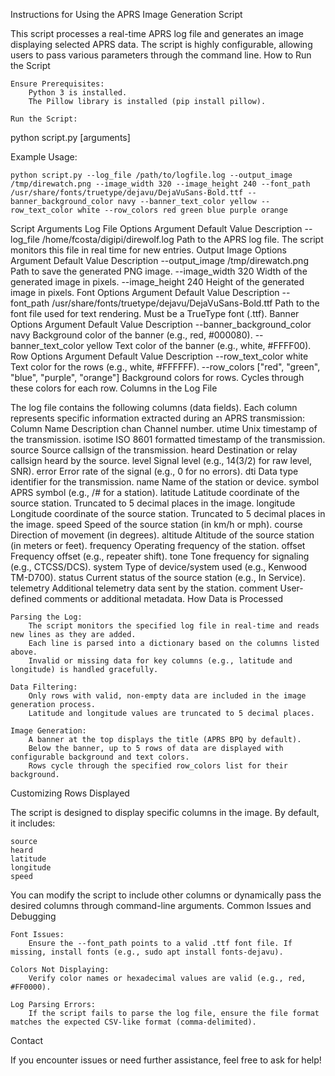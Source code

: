 Instructions for Using the APRS Image Generation Script

This script processes a real-time APRS log file and generates an image displaying selected APRS data. The script is highly configurable, allowing users to pass various parameters through the command line.
How to Run the Script

    Ensure Prerequisites:
        Python 3 is installed.
        The Pillow library is installed (pip install pillow).

    Run the Script:

python script.py [arguments]

Example Usage:

    python script.py --log_file /path/to/logfile.log --output_image /tmp/direwatch.png --image_width 320 --image_height 240 --font_path /usr/share/fonts/truetype/dejavu/DejaVuSans-Bold.ttf --banner_background_color navy --banner_text_color yellow --row_text_color white --row_colors red green blue purple orange

Script Arguments
Log File Options
Argument	Default Value	Description
--log_file	/home/fcosta/digipi/direwolf.log	Path to the APRS log file. The script monitors this file in real time for new entries.
Output Image Options
Argument	Default Value	Description
--output_image	/tmp/direwatch.png	Path to save the generated PNG image.
--image_width	320	Width of the generated image in pixels.
--image_height	240	Height of the generated image in pixels.
Font Options
Argument	Default Value	Description
--font_path	/usr/share/fonts/truetype/dejavu/DejaVuSans-Bold.ttf	Path to the font file used for text rendering. Must be a TrueType font (.ttf).
Banner Options
Argument	Default Value	Description
--banner_background_color	navy	Background color of the banner (e.g., red, #000080).
--banner_text_color	yellow	Text color of the banner (e.g., white, #FFFF00).
Row Options
Argument	Default Value	Description
--row_text_color	white	Text color for the rows (e.g., white, #FFFFFF).
--row_colors	["red", "green", "blue", "purple", "orange"]	Background colors for rows. Cycles through these colors for each row.
Columns in the Log File

The log file contains the following columns (data fields). Each column represents specific information extracted during an APRS transmission:
Column Name	Description
chan	Channel number.
utime	Unix timestamp of the transmission.
isotime	ISO 8601 formatted timestamp of the transmission.
source	Source callsign of the transmission.
heard	Destination or relay callsign heard by the source.
level	Signal level (e.g., 14(3/2) for raw level, SNR).
error	Error rate of the signal (e.g., 0 for no errors).
dti	Data type identifier for the transmission.
name	Name of the station or device.
symbol	APRS symbol (e.g., /# for a station).
latitude	Latitude coordinate of the source station. Truncated to 5 decimal places in the image.
longitude	Longitude coordinate of the source station. Truncated to 5 decimal places in the image.
speed	Speed of the source station (in km/h or mph).
course	Direction of movement (in degrees).
altitude	Altitude of the source station (in meters or feet).
frequency	Operating frequency of the station.
offset	Frequency offset (e.g., repeater shift).
tone	Tone frequency for signaling (e.g., CTCSS/DCS).
system	Type of device/system used (e.g., Kenwood TM-D700).
status	Current status of the source station (e.g., In Service).
telemetry	Additional telemetry data sent by the station.
comment	User-defined comments or additional metadata.
How Data is Processed

    Parsing the Log:
        The script monitors the specified log file in real-time and reads new lines as they are added.
        Each line is parsed into a dictionary based on the columns listed above.
        Invalid or missing data for key columns (e.g., latitude and longitude) is handled gracefully.

    Data Filtering:
        Only rows with valid, non-empty data are included in the image generation process.
        Latitude and longitude values are truncated to 5 decimal places.

    Image Generation:
        A banner at the top displays the title (APRS BPQ by default).
        Below the banner, up to 5 rows of data are displayed with configurable background and text colors.
        Rows cycle through the specified row_colors list for their background.

Customizing Rows Displayed

The script is designed to display specific columns in the image. By default, it includes:

    source
    heard
    latitude
    longitude
    speed

You can modify the script to include other columns or dynamically pass the desired columns through command-line arguments.
Common Issues and Debugging

    Font Issues:
        Ensure the --font_path points to a valid .ttf font file. If missing, install fonts (e.g., sudo apt install fonts-dejavu).

    Colors Not Displaying:
        Verify color names or hexadecimal values are valid (e.g., red, #FF0000).

    Log Parsing Errors:
        If the script fails to parse the log file, ensure the file format matches the expected CSV-like format (comma-delimited).

Contact

If you encounter issues or need further assistance, feel free to ask for help!
